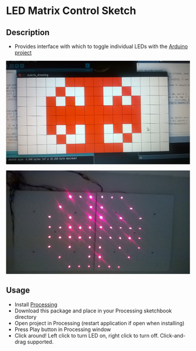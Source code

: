 # LED Matrix Control Sketch

## Description

- Provides interface with which to toggle individual LEDs with the [Arduino project](https://github.com/asgaines/LED-Matrix-Arduino)

![Interface on computer](img/outwards_computer.jpg)

![Displayed on LED Matrix](img/outwards_grid.jpg)

## Usage

- Install [Processing](https://processing.org/download/)
- Download this package and place in your Processing sketchbook directory
- Open project in Processing (restart application if open when installing)
- Press Play button in Processing window
- Click around! Left click to turn LED on, right click to turn off. Click-and-drag supported.
